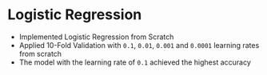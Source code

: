 # Logistic Regression
- Implemented Logistic Regression from Scratch
- Applied 10-Fold Validation with `0.1`, `0.01`, `0.001` and `0.0001` learning rates from scratch
- The model with the learning rate of `0.1` achieved the highest accuracy
